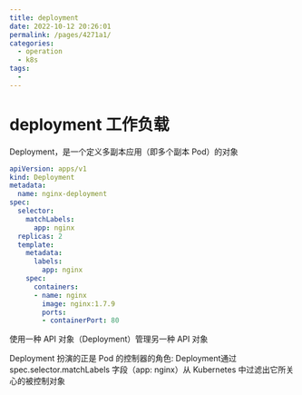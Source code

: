 ```yaml
---
title: deployment
date: 2022-10-12 20:26:01
permalink: /pages/4271a1/
categories:
  - operation
  - k8s
tags:
  - 
---
```

# deployment 工作负载

Deployment，是一个定义多副本应用（即多个副本 Pod）的对象

```yaml
apiVersion: apps/v1
kind: Deployment
metadata:
  name: nginx-deployment
spec:
  selector:
    matchLabels:
      app: nginx
  replicas: 2
  template:
    metadata:
      labels:
        app: nginx
    spec:
      containers:
      - name: nginx
        image: nginx:1.7.9
        ports:
        - containerPort: 80
```

使用一种 API 对象（Deployment）管理另一种 API 对象

Deployment 扮演的正是 Pod 的控制器的角色:
Deployment通过 spec.selector.matchLabels 字段（app: nginx）从 Kubernetes 中过滤出它所关心的被控制对象
